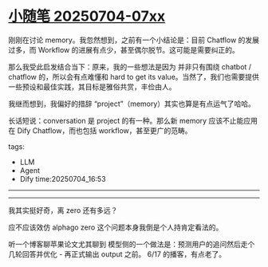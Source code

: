 # [小随笔 20250704-07xx](https://github.com/alterxyz/gitblog/issues/11)

刚刚在讨论 memory。我忽然想到，之前有一个小结论是：目前 Chatflow 的发展过多，而 Workflow 的进展有点少，甚至偶尔脱节。这可能是需要纠正的。

那么我受此启发结合当下：原来，我的一些想法是因为 并非只有围绕 chatbot / chatflow 的，所以会有点难懂和 hard to get its value。当然了，我们也需要提供一些预设和最佳实践，其目标是雅俗共赏，丰俭由人。

我继而想到，我偏好的措辞 “project”（memory）其实也算是有点运气了哈哈。

长话短说：conversation 是 project 的有一种。那么新 memory 应该不止能应用在 Dify Chatflow，而也包括 workflow，甚至更广的范畴。

tags:
- LLM
- Agent
- Dify
time:20250704_16:53

---



---

我其实挺好奇，离 zero 还有多远？

应不应该效仿 alphago zero 这个问题本身我倒是个人持肯定看法的。

听一个博客聊苹果论文尤其聊到 模型侧的一个做法是：预测用户的追问然后走个几轮回答并优化 - 再正式输出 output 之前。 6/17 的播客，有点老了。